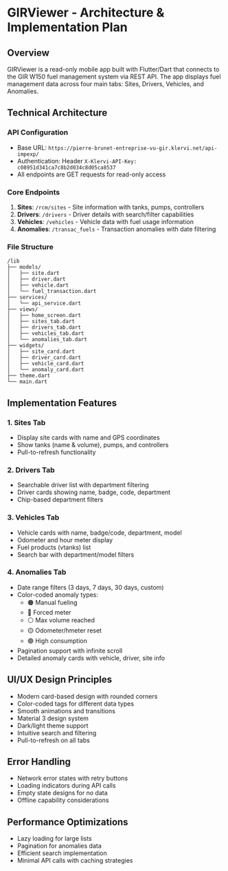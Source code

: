 # GIRViewer - Architecture & Implementation Plan

## Overview
GIRViewer is a read-only mobile app built with Flutter/Dart that connects to the GIR W150 fuel management system via REST API. The app displays fuel management data across four main tabs: Sites, Drivers, Vehicles, and Anomalies.

## Technical Architecture

### API Configuration
- Base URL: `https://pierre-brunet-entreprise-vu-gir.klervi.net/api-impexp/`
- Authentication: Header `X-Klervi-API-Key: c08951d341ca7c8b2d034c8d05ca8537`
- All endpoints are GET requests for read-only access

### Core Endpoints
1. **Sites**: `/rcm/sites` - Site information with tanks, pumps, controllers
2. **Drivers**: `/drivers` - Driver details with search/filter capabilities
3. **Vehicles**: `/vehicles` - Vehicle data with fuel usage information
4. **Anomalies**: `/transac_fuels` - Transaction anomalies with date filtering

### File Structure
```
/lib
├── models/
│   ├── site.dart
│   ├── driver.dart
│   ├── vehicle.dart
│   └── fuel_transaction.dart
├── services/
│   └── api_service.dart
├── views/
│   ├── home_screen.dart
│   ├── sites_tab.dart
│   ├── drivers_tab.dart
│   ├── vehicles_tab.dart
│   └── anomalies_tab.dart
├── widgets/
│   ├── site_card.dart
│   ├── driver_card.dart
│   ├── vehicle_card.dart
│   └── anomaly_card.dart
├── theme.dart
└── main.dart
```

## Implementation Features

### 1. Sites Tab
- Display site cards with name and GPS coordinates
- Show tanks (name & volume), pumps, and controllers
- Pull-to-refresh functionality

### 2. Drivers Tab
- Searchable driver list with department filtering
- Driver cards showing name, badge, code, department
- Chip-based department filters

### 3. Vehicles Tab
- Vehicle cards with name, badge/code, department, model
- Odometer and hour meter display
- Fuel products (vtanks) list
- Search bar with department/model filters

### 4. Anomalies Tab
- Date range filters (3 days, 7 days, 30 days, custom)
- Color-coded anomaly types:
  - 🟠 Manual fueling
  - 🔴 Forced meter
  - ⚪ Max volume reached
  - 🟡 Odometer/hmeter reset
  - 🟣 High consumption
- Pagination support with infinite scroll
- Detailed anomaly cards with vehicle, driver, site info

## UI/UX Design Principles
- Modern card-based design with rounded corners
- Color-coded tags for different data types
- Smooth animations and transitions
- Material 3 design system
- Dark/light theme support
- Intuitive search and filtering
- Pull-to-refresh on all tabs

## Error Handling
- Network error states with retry buttons
- Loading indicators during API calls
- Empty state designs for no data
- Offline capability considerations

## Performance Optimizations
- Lazy loading for large lists
- Pagination for anomalies data
- Efficient search implementation
- Minimal API calls with caching strategies